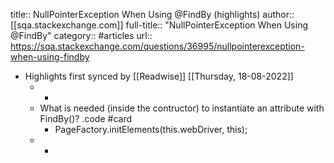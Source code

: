 title:: NullPointerException When Using @FindBy (highlights)
author:: [[sqa.stackexchange.com]]
full-title:: "NullPointerException When Using @FindBy"
category:: #articles
url:: https://sqa.stackexchange.com/questions/36995/nullpointerexception-when-using-findby

- Highlights first synced by [[Readwise]] [[Thursday, 18-08-2022]]
	- -
	- What is needed (inside the contructor) to instantiate an attribute with FindBy()? .code #card
		- PageFactory.initElements(this.webDriver, this);
	- -